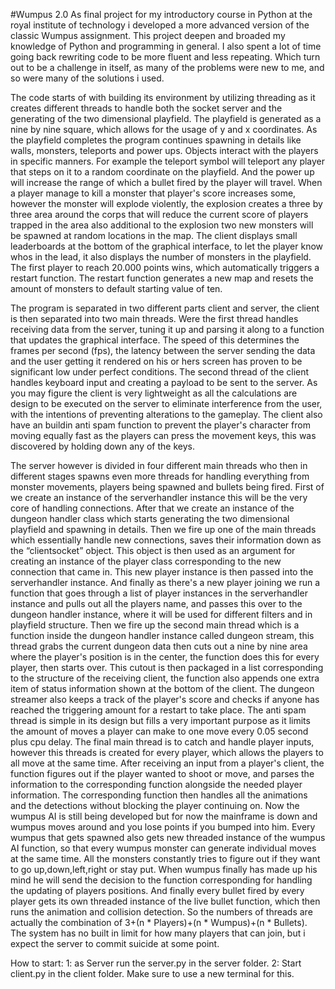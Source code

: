 #Wumpus 2.0
As final project for my introductory course in Python at the royal institute of technology i developed a more advanced version of the classic Wumpus assignment. This project deepen and broaded my knowledge of Python and programming in general. I also spent a lot of time going back rewriting code to be more fluent and less repeating. Which turn out to be a challenge in itself, as many of the problems were new to me, and so were many of the solutions i used.

The code starts of with building its environment by utilizing threading as it creates different threads to handle both the socket server and the generating of the two dimensional playfield. The playfield is generated as a nine by nine square, which allows for the usage of y and x coordinates. As the playfield completes the program continues spawning in details like walls, monsters, teleports and power ups. Objects interact with the players in specific manners. For example the teleport symbol will teleport any player that steps on it to a random coordinate on the playfield. And the power up will increase the range of which a bullet fired by the player will travel. When a player manage to kill a monster that player's score increases some, however the monster will explode violently, the explosion creates a three by three area around the corps that will reduce the current score of players trapped in the area also additional to the explosion two new monsters will be spawned at random locations in the map. The client displays small leaderboards at the bottom of the graphical interface, to let the player know whos in the lead, it also displays the number of monsters in the playfield. The first player to reach 20.000 points wins, which automatically triggers a restart function. The restart function generates a new map and resets the amount of monsters to default starting value of ten.

The program is separated in two different parts client and server, the client is then separated into two main threads. Were the first thread handles receiving data from the server, tuning it up and parsing it along to a function that updates the graphical interface. The speed of this determines the frames per second (fps), the latency between the server sending the data and the user getting it rendered on his or hers screen has proven to be significant low under perfect conditions. The second thread of the client handles keyboard input and creating a payload to be sent to the server. As you may figure the client is very lightweight as all the calculations are design to be executed on the server to eliminate interference from the user, with the intentions of preventing alterations to the gameplay. The client also have an buildin anti spam function to prevent the player's character from moving equally fast as the players can press the movement keys, this was discovered by holding down any of the keys.

The server however is divided in four different main threads who then in different stages spawns even more threads for handling everything from monster movements, players being spawned and bullets being fired. First of we create an instance of the serverhandler instance this will be the very core of handling connections. After that we create an instance of the dungeon handler class which starts generating the two dimensional playfield and spawning in details. Then we fire up one of the main threads which essentially handle new connections, saves their information down as the “clientsocket” object. This object is then used as an argument for creating an instance of the player class corresponding to the new connection that came in. This new player instance is then passed into the serverhandler instance. And finally as there's a new player joining we run a function that goes through a list of player instances in the serverhandler instance and pulls out all the players name, and passes this over to the dungeon handler instance, where it will be used for different filters and in playfield structure.
Then we fire up the second main thread which is a function inside the dungeon handler instance called dungeon stream, this thread grabs the current dungeon data then cuts out a nine by nine area where the player's position is in the center, the function does this for every player, then starts over. This cutout is then packaged in a list corresponding to the structure of the receiving client, the function also appends one extra item of status information shown at the bottom of the client. The dungeon streamer also keeps a track of the player's score and checks if anyone has reached the triggering amount for a restart to take place. The anti spam thread is simple in its design but fills a very important purpose as it limits the amount of moves a player can make to one move every 0.05 second plus cpu delay. The final main thread is to catch and handle player inputs, however this threads is created for every player, which allows the players to all move at the same time. After receiving an input from a player's client, the function figures out if the player wanted to shoot or move, and parses the information to the corresponding function alongside the needed player information. The corresponding function then handles all the animations and the detections without blocking the player continuing on.
Now the wumpus AI is still being developed but for now the mainframe is down and wumpus moves around and you lose points if you bumped into him. Every wumpus that gets spawned also gets new threaded instance of the wumpus AI function, so that every wumpus monster can generate individual moves at the same time. All the monsters constantly tries to figure out if they want to go up,down,left,right  or stay put. When wumpus finally has made up his mind he will send the decision to the function corresponding for handling the updating of players positions. And finally every bullet fired by every player gets its own threaded instance of the live bullet function, which then runs the animation and collision detection. So the numbers of threads are actually the combination of
3+(n * Players)+(n * Wumpus)+(n * Bullets). The system has no built in limit for how many players that can join, but i expect the server to commit suicide at some point.

How to start:
1: as Server run the server.py in the server folder.
2: Start client.py in the client folder. Make sure to use a new terminal for this.
